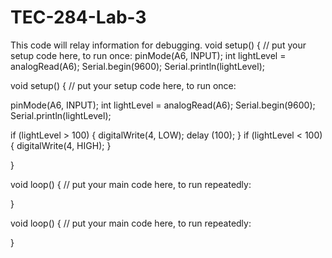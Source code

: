 # TEC-284-Lab-3
This code will relay information for debugging.
void setup() {
  // put your setup code here, to run once:
pinMode(A6, INPUT);
int lightLevel = analogRead(A6);
Serial.begin(9600);
Serial.println(lightLevel);

void setup() {
  // put your setup code here, to run once:
  
pinMode(A6, INPUT);
int lightLevel = analogRead(A6);
Serial.begin(9600);
Serial.println(lightLevel);

if (lightLevel > 100)
{
  digitalWrite(4, LOW);
  delay (100);
}
if (lightLevel < 100)
{
  digitalWrite(4, HIGH);
}

}

void loop() {
  // put your main code here, to run repeatedly:

}

void loop() {
  // put your main code here, to run repeatedly:

}
